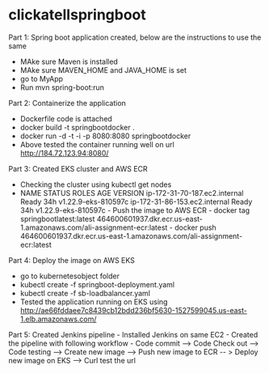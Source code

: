 # clickatellspringboot
Part 1: Spring boot application created, below are the instructions to use the same
 - MAke sure Maven is installed
 - MAke sure MAVEN_HOME and JAVA_HOME is set
 - go to MyApp
 - Run mvn spring-boot:run


Part 2: Containerize the application
  - Dockerfile code is attached
  - docker build -t springbootdocker .
  - docker run -d -t -i -p 8080:8080 springbootdocker
  - Above tested the container running well on url http://184.72.123.94:8080/
  
Part 3: Created EKS cluster and AWS ECR
   - Checking the cluster using kubectl get nodes
   - NAME                            STATUS   ROLES    AGE   VERSION
ip-172-31-70-187.ec2.internal   Ready    <none>   34h   v1.22.9-eks-810597c
ip-172-31-86-153.ec2.internal   Ready    <none>   34h   v1.22.9-eks-810597c
    - Push the image to AWS ECR
    - docker tag springbootlatest:latest 464600601937.dkr.ecr.us-east-1.amazonaws.com/ali-assignment-ecr:latest
    - docker push 464600601937.dkr.ecr.us-east-1.amazonaws.com/ali-assignment-ecr:latest

Part 4: Deploy the image on AWS EKS

   - go to kubernetesobject folder
   - kubectl create -f springboot-deployment.yaml
   - kubectl create -f sb-loadbalancer.yaml
   - Tested the application running on EKS using http://ae66fddaee7c8439cb12bdd236bf5630-1527599045.us-east-1.elb.amazonaws.com/
 
Part 5: Created Jenkins pipeline
    - Installed Jenkins on same EC2
    - Created the pipeline with following workflow
    - Code commit -->  Code Check out --> Code  testing --> Create new image --> Push new image to ECR -- > Deploy new image on EKS --> Curl test the url
       
